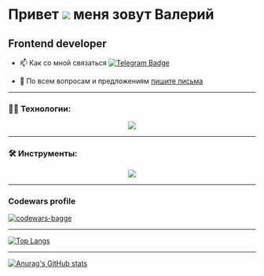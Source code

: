 Привет ![](https://user-images.githubusercontent.com/18350557/176309783-0785949b-9127-417c-8b55-ab5a4333674e.gif) меня зовут Валерий
===============================================================================================================================

Frontend developer
---

- 📫 Как со мной связаться 
[![Telegram Badge](https://img.shields.io/badge/-koshinva-blue?style=flat&logo=Telegram&logoColor=white)](https://t.me/imp_0593)
- <p> 📧 По всем вопросам и предложениям <a href="mailto:koshinva@yandex.ru">пишите письма</a></p>

---

<h3 align="left">👨‍💻 Технологии:</h3>

<p align="center">
  <a href="https://skillicons.dev">
    <img src="https://skillicons.dev/icons?i=js,ts,css,sass,tailwind,materialui,html,react,nextjs,redux,nodejs,express,nestjs,vite,vitest,webpack,svg,prisma,postgres,mongodb,jest,jquery,php,py,wordpress" />
  </a>
</p>

---
<h3 align="left">🛠 Инструменты:</h3>

<p align="center">
  <a href="https://skillicons.dev">
    <img src="https://skillicons.dev/icons?i=docker,git,github,gitlab,postman,vscode,vim,ubuntu,linux,bash,notion,obsidian,npm,pnpm,yarn" />
  </a>
</p>

---
<h3 align="left">Codewars profile</h3>
<a href="https://www.codewars.com/users/%D0%92%D0%B0%D0%BB%D0%B5%D1%80%D0%B8%D0%B9%20%D0%9A%D0%BE%D1%88%D0%B8%D0%BD" target="blank"><img src="https://www.codewars.com/users/%D0%92%D0%B0%D0%BB%D0%B5%D1%80%D0%B8%D0%B9%20%D0%9A%D0%BE%D1%88%D0%B8%D0%BD/badges/large" alt="codewars-bagge" /></a>

---
[![Top Langs](https://github-readme-stats.vercel.app/api/top-langs/?username=koshinva&theme=radical)](https://github.com/anuraghazra/github-readme-stats)

---
[![Anurag's GitHub stats](https://github-readme-stats.vercel.app/api?username=koshinva&show_icons=true&theme=radical)](https://github.com/anuraghazra/github-readme-stats)
